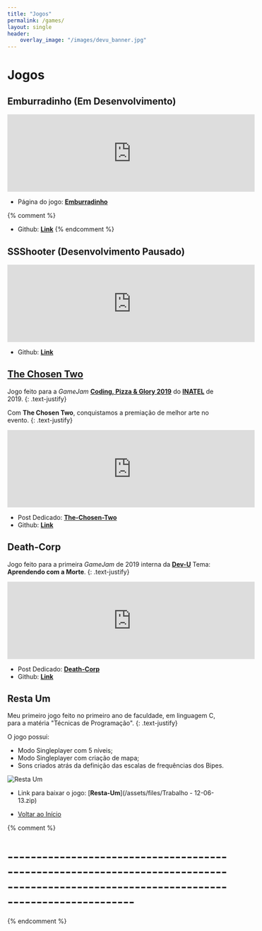 ```yaml
---
title: "Jogos"
permalink: /games/
layout: single
header:
    overlay_image: "/images/devu_banner.jpg"
---
```


# Jogos

## **Emburradinho** (Em Desenvolvimento)

<html>
    <div class="resp-container">
        <iframe class="resp-iframe" frameborder="0" src="https://itch.io/embed/438116?border_width=5" width="560" height="175">
        </iframe>
    </div>
</html>

- Página do jogo: [**Emburradinho**](emburradinho/)

{% comment %}
- Github: [**Link**](https://github.com/HugoUchoasBorges/emburradinho)
{% endcomment %}

## **SSShooter** (Desenvolvimento Pausado)

<html>
    <div class="resp-container">
        <iframe class="resp-iframe" frameborder="0" src="https://itch.io/embed/432147?border_width=5" width="560" height="175">
        </iframe>
    </div>
</html>

- Github: [**Link**](https://github.com/HugoUchoasBorges/space-spelling-shooter)

## [The Chosen Two](/the-chosen-two/)

Jogo feito para a *GameJam* [**Coding, Pizza & Glory 2019**](https://www.inatel.br/hackathongames/) do [**INATEL**](https://www.inatel.br/) de 2019.
{: .text-justify}

Com **The Chosen Two**, conquistamos a premiação de melhor arte no evento.
{: .text-justify}


<html>
    <div class="resp-container">
        <iframe class="resp-iframe" frameborder="0" src="https://itch.io/embed/425358?border_width=5" width="560" height="175">
        </iframe>
    </div>
</html>


- Post Dedicado: [**The-Chosen-Two**](/the-chosen-two/)
- Github: [**Link**](https://github.com/HugoUchoasBorges/the-chosen-two)

## **Death-Corp**

Jogo feito para a primeira *GameJam* de 2019 interna da [**Dev-U**](https://www.facebook.com/DevUnifei/)
Tema: **Aprendendo com a Morte**.
{: .text-justify}


<html>
    <div class="resp-container">
        <iframe class="resp-iframe" frameborder="0" src="https://itch.io/embed/399043?border_width=5" width="560" height="175">
        </iframe>
    </div>
</html>

- Post Dedicado: [**Death-Corp**](/death-corp/)
- Github: [**Link**](https://github.com/HugoUchoasBorges/death_corp)

## **Resta Um**

Meu primeiro jogo feito no primeiro ano de faculdade, em linguagem C, para a matéria "Técnicas de Programação".
{: .text-justify}

O jogo possui:
* Modo Singleplayer com 5 níveis;
* Modo Singleplayer com criação de mapa;
* Sons criados atrás da definição das escalas de frequências dos Bipes.

<img src="{{ site.url }}{{ site.baseurl }}/images/about/restaum.jpg" alt="Resta Um">

* Link para baixar o jogo: [**Resta-Um**](/assets/files/Trabalho - 12-06-13.zip)

* <A href="#jogos">Voltar ao Início</A>

{% comment %}
 # ---------------------------------------------------------------------------------------------------------------------------------------- #
{% endcomment %}
